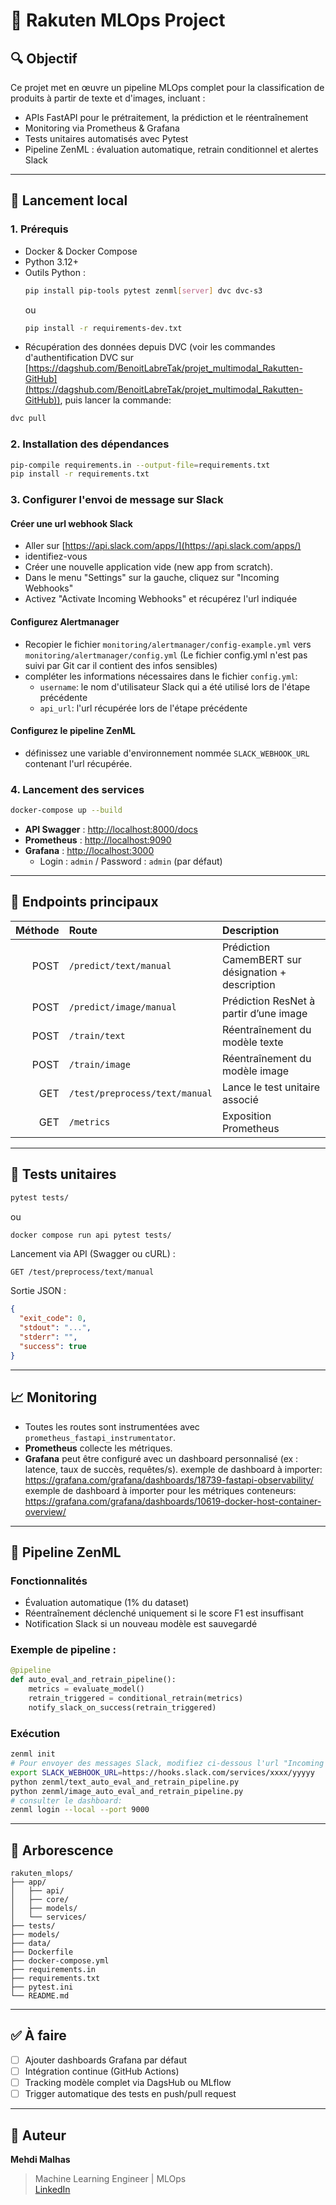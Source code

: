 # 🧠 Rakuten MLOps Project

## 🔍 Objectif

Ce projet met en œuvre un pipeline MLOps complet pour la classification de produits à partir de texte et d'images, incluant :

- APIs FastAPI pour le prétraitement, la prédiction et le réentraînement
- Monitoring via Prometheus & Grafana
- Tests unitaires automatisés avec Pytest
- Pipeline ZenML : évaluation automatique, retrain conditionnel et alertes Slack

---

## 🚀 Lancement local

### 1. Prérequis

- Docker & Docker Compose
- Python 3.12+
- Outils Python :
  ```bash
  pip install pip-tools pytest zenml[server] dvc dvc-s3
  ```
  ou
  ```bash
  pip install -r requirements-dev.txt
  ```
- Récupération des données depuis DVC (voir les commandes d'authentification DVC sur [https://dagshub.com/BenoitLabreTak/projet_multimodal_Rakutten-GitHub](https://dagshub.com/BenoitLabreTak/projet_multimodal_Rakutten-GitHub)), puis lancer la commande:
```bash
dvc pull
```

### 2. Installation des dépendances

```bash
pip-compile requirements.in --output-file=requirements.txt
pip install -r requirements.txt
```

### 3. Configurer l'envoi de message sur Slack

#### Créer une url webhook Slack
- Aller sur [https://api.slack.com/apps/](https://api.slack.com/apps/)
- identifiez-vous
- Créer une nouvelle application vide (new app from scratch). 
- Dans le menu "Settings" sur la gauche, cliquez sur "Incoming Webhooks"
- Activez "Activate Incoming Webhooks" et récupérez l'url indiquée

#### Configurez Alertmanager
- Recopier le fichier `monitoring/alertmanager/config-example.yml` vers `monitoring/alertmanager/config.yml` (Le fichier config.yml n'est pas suivi par Git car il contient des infos sensibles)
- compléter les informations nécessaires dans le fichier `config.yml`: 
  - `username`: le nom d'utilisateur Slack qui a été utilisé lors de l'étape précédente
  - `api_url`: l'url récupérée lors de l'étape précédente

#### Configurez le pipeline ZenML
- définissez une variable d'environnement nommée `SLACK_WEBHOOK_URL` contenant l'url récupérée.

### 4. Lancement des services

```bash
docker-compose up --build
```

- **API Swagger** : [http://localhost:8000/docs](http://localhost:8000/docs)
- **Prometheus** : [http://localhost:9090](http://localhost:9090)
- **Grafana** : [http://localhost:3000](http://localhost:3000)
  - Login : `admin` / Password : `admin` (par défaut)

---

## 📡 Endpoints principaux

| Méthode | Route                                 | Description                            |
|--------:|:--------------------------------------|:----------------------------------------|
| POST    | `/predict/text/manual`                | Prédiction CamemBERT sur désignation + description |
| POST    | `/predict/image/manual`               | Prédiction ResNet à partir d’une image  |
| POST    | `/train/text`                         | Réentraînement du modèle texte          |
| POST    | `/train/image`                        | Réentraînement du modèle image          |
| GET     | `/test/preprocess/text/manual`        | Lance le test unitaire associé          |
| GET     | `/metrics`                            | Exposition Prometheus                   |

---

## 🧪 Tests unitaires

```bash
pytest tests/
```
ou
```bash
docker compose run api pytest tests/
```

Lancement via API (Swagger ou cURL) :

```http
GET /test/preprocess/text/manual
```

Sortie JSON :
```json
{
  "exit_code": 0,
  "stdout": "...",
  "stderr": "",
  "success": true
}
```

---

## 📈 Monitoring

- Toutes les routes sont instrumentées avec `prometheus_fastapi_instrumentator`.
- **Prometheus** collecte les métriques.
- **Grafana** peut être configuré avec un dashboard personnalisé (ex : latence, taux de succès, requêtes/s).
  exemple de dashboard à importer: https://grafana.com/grafana/dashboards/18739-fastapi-observability/
  exemple de dashboard à importer pour les métriques conteneurs: https://grafana.com/grafana/dashboards/10619-docker-host-container-overview/ 

---

## 🔁 Pipeline ZenML

### Fonctionnalités

- Évaluation automatique (1% du dataset)
- Réentraînement déclenché uniquement si le score F1 est insuffisant
- Notification Slack si un nouveau modèle est sauvegardé

### Exemple de pipeline :

```python
@pipeline
def auto_eval_and_retrain_pipeline():
    metrics = evaluate_model()
    retrain_triggered = conditional_retrain(metrics)
    notify_slack_on_success(retrain_triggered)
```

### Exécution

```bash
zenml init
# Pour envoyer des messages Slack, modifiez ci-dessous l'url "Incoming webhook" (voir étape 3)
export SLACK_WEBHOOK_URL=https://hooks.slack.com/services/xxxx/yyyyy
python zenml/text_auto_eval_and_retrain_pipeline.py
python zenml/image_auto_eval_and_retrain_pipeline.py
# consulter le dashboard:
zenml login --local --port 9000
```

---

## 📁 Arborescence

```
rakuten_mlops/
├── app/
│   ├── api/
│   ├── core/
│   ├── models/
│   └── services/
├── tests/
├── models/
├── data/
├── Dockerfile
├── docker-compose.yml
├── requirements.in
├── requirements.txt
├── pytest.ini
└── README.md
```

---

## ✅ À faire

- [ ] Ajouter dashboards Grafana par défaut
- [ ] Intégration continue (GitHub Actions)
- [ ] Tracking modèle complet via DagsHub ou MLflow
- [ ] Trigger automatique des tests en push/pull request

---

## 🤖 Auteur

**Mehdi Malhas**  
> Machine Learning Engineer | MLOps  
> [LinkedIn](https://www.linkedin.com/in/mehdi-malhas)